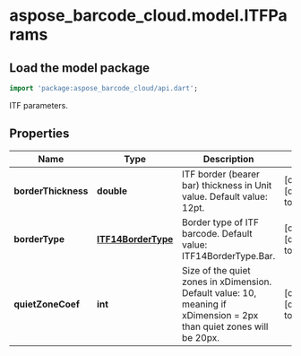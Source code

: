 # aspose_barcode_cloud.model.ITFParams

## Load the model package

```dart
import 'package:aspose_barcode_cloud/api.dart';
```
ITF parameters.

## Properties

Name | Type | Description | Notes
---- | ---- | ----------- | -----
**borderThickness** | **double** | ITF border (bearer bar) thickness in Unit value. Default value: 12pt. | [optional] [default to null]
**borderType** | [**ITF14BorderType**](ITF14BorderType.md) | Border type of ITF barcode. Default value: ITF14BorderType.Bar. | [optional] [default to null]
**quietZoneCoef** | **int** | Size of the quiet zones in xDimension. Default value: 10, meaning if xDimension &#x3D; 2px than quiet zones will be 20px. | [optional] [default to null]

